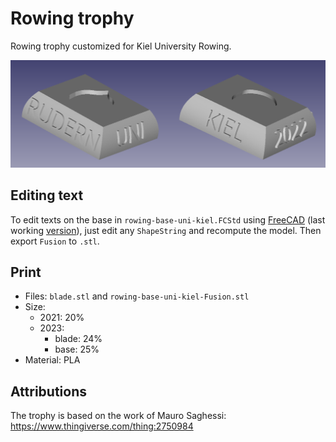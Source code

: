 # Rowing trophy

Rowing trophy customized for Kiel University Rowing.

![3D view of rowing trophy base which has "Rudern Uni Kiel 2022" on the sides](rudern-uni-kiel-trophy.png)

## Editing text

To edit texts on the base in `rowing-base-uni-kiel.FCStd` using [FreeCAD](https://www.freecadweb.org/) (last working [version](https://github.com/FreeCAD/FreeCAD/commit/4f167b828b68b1544732881f0b2393ea873cffd1)),
just edit any `ShapeString` and recompute the model. Then export `Fusion` to `.stl`.

## Print

- Files: `blade.stl` and `rowing-base-uni-kiel-Fusion.stl`
- Size:
  - 2021: 20%
  - 2023:
    - blade: 24%
    - base: 25%
- Material: PLA

## Attributions

The trophy is based on the work of Mauro Saghessi: <https://www.thingiverse.com/thing:2750984>
